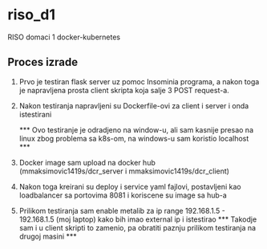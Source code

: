 # riso_d1
RISO domaci 1 docker-kubernetes
## Proces izrade
1. Prvo je testiran flask server uz pomoc Insominia programa, a nakon toga je napravljena prosta client skripta koja salje 3 POST request-a.
2. Nakon testiranja napravljeni su Dockerfile-ovi za client i server i onda istestirani

    *** Ovo testiranje je odradjeno na window-u, ali sam kasnije presao na linux zbog problema sa k8s-om, na windows-u sam koristio localhost ***

3. Docker image sam upload na docker hub (mmaksimovic1419s/dcr_server i mmaksimovic1419s/dcr_client)
4. Nakon toga kreirani su deploy i service yaml fajlovi, postavljeni kao loadbalancer sa portovima 8081 i koriscene su image sa hub-a
5. Prilikom testiranja sam enable metalib za ip range 192.168.1.5 - 192.168.1.5 (moj laptop) kako bih imao external ip i istestirao
    *** Takodje sam i u client skripti to zamenio, pa obratiti paznju prilikom testiranja na drugoj masini ***
        
